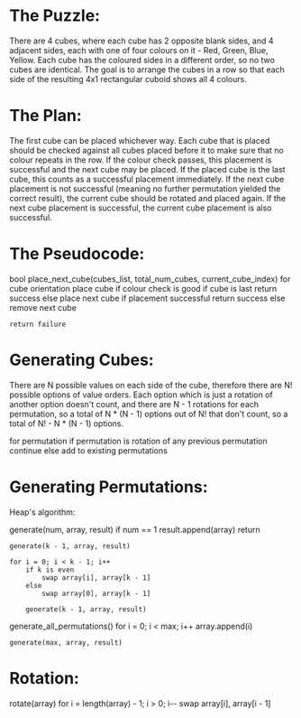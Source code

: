 The Puzzle:
==========
There are 4 cubes, where each cube has 2 opposite blank sides, and 4 adjacent sides, each with one of four colours on it - Red, Green, Blue, Yellow.
Each cube has the coloured sides in a different order, so no two cubes are identical.
The goal is to arrange the cubes in a row so that each side of the resulting 4x1 rectangular cuboid shows all 4 colours.

The Plan:
=========
The first cube can be placed whichever way.
Each cube that is placed should be checked against all cubes placed before it to make sure that no colour repeats in the row. 
If the colour check passes, this placement is successful and the next cube may be placed.
If the placed cube is the last cube, this counts as a successful placement immediately.
If the next cube placement is not successful (meaning no further permutation yielded the correct result), the current cube should be rotated and placed again.
If the next cube placement is successful, the current cube placement is also successful.

The Pseudocode:
==============
bool place_next_cube(cubes_list, total_num_cubes, current_cube_index)
    for cube orientation
        place cube
        if colour check is good
            if cube is last
                return success
            else
                place next cube
                if placement successful
                    return success
                else
                    remove next cube
        
    return failure

Generating Cubes:
================
There are N possible values on each side of the cube, therefore there are N! possible options of value orders.
Each option which is just a rotation of another option doesn't count, and there are N - 1 rotations for each permutation, so a total of N * (N - 1) options out of N! that don't count, so a total of N! - N * (N - 1) options.

for permutation
    if permutation is rotation of any previous permutation
        continue
    else
        add to existing permutations

Generating Permutations:
=======================
Heap's algorithm:

generate(num, array, result)
    if num == 1
        result.append(array)
        return

    generate(k - 1, array, result)

    for i = 0; i < k - 1; i++
        if k is even
            swap array[i], array[k - 1]
        else
            swap array[0], array[k - 1]

        generate(k - 1, array, result)

generate_all_permutations()
    for i = 0; i < max; i++
        array.append(i)

    generate(max, array, result)

Rotation:
========
rotate(array)
    for i = length(array) - 1; i > 0; i--
        swap array[i], array[i - 1]
